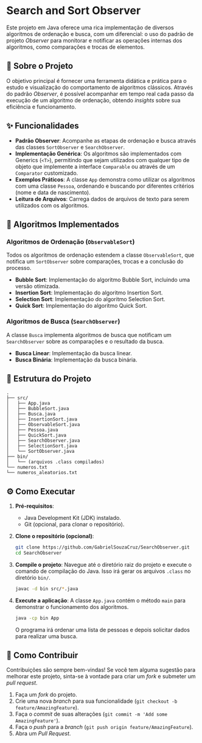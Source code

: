 # Search and Sort Observer

Este projeto em Java oferece uma rica implementação de diversos algoritmos de ordenação e busca, com um diferencial: o uso do padrão de projeto *Observer* para monitorar e notificar as operações internas dos algoritmos, como comparações e trocas de elementos.

## 📝 Sobre o Projeto

O objetivo principal é fornecer uma ferramenta didática e prática para o estudo e visualização do comportamento de algoritmos clássicos. Através do padrão *Observer*, é possível acompanhar em tempo real cada passo da execução de um algoritmo de ordenação, obtendo *insights* sobre sua eficiência e funcionamento.

## ✨ Funcionalidades

  * **Padrão Observer**: Acompanhe as etapas de ordenação e busca através das classes `SortObserver` e `SearchObserver`.
  * **Implementação Genérica**: Os algoritmos são implementados com Generics (`<T>`), permitindo que sejam utilizados com qualquer tipo de objeto que implemente a interface `Comparable` ou através de um `Comparator` customizado.
  * **Exemplos Práticos**: A classe `App` demonstra como utilizar os algoritmos com uma classe `Pessoa`, ordenando e buscando por diferentes critérios (nome e data de nascimento).
  * **Leitura de Arquivos**: Carrega dados de arquivos de texto para serem utilizados com os algoritmos.

## 🚀 Algoritmos Implementados

### Algoritmos de Ordenação (`ObservableSort`)

Todos os algoritmos de ordenação estendem a classe `ObservableSort`, que notifica um `SortObserver` sobre comparações, trocas e a conclusão do processo.

  * **Bubble Sort**: Implementação do algoritmo Bubble Sort, incluindo uma versão otimizada.
  * **Insertion Sort**: Implementação do algoritmo Insertion Sort.
  * **Selection Sort**: Implementação do algoritmo Selection Sort.
  * **Quick Sort**: Implementação do algoritmo Quick Sort.

### Algoritmos de Busca (`SearchObserver`)

A classe `Busca` implementa algoritmos de busca que notificam um `SearchObserver` sobre as comparações e o resultado da busca.

  * **Busca Linear**: Implementação da busca linear.
  * **Busca Binária**: Implementação da busca binária.

## 📂 Estrutura do Projeto

```
.
├── src/
│   ├── App.java
│   ├── BubbleSort.java
│   ├── Busca.java
│   ├── InsertionSort.java
│   ├── ObservableSort.java
│   ├── Pessoa.java
│   ├── QuickSort.java
│   ├── SearchObserver.java
│   ├── SelectionSort.java
│   └── SortObserver.java
├── bin/
│   └── (arquivos .class compilados)
└── numeros.txt
└── numeros_aleatorios.txt
```

## ⚙️ Como Executar

1.  **Pré-requisitos**:

      * Java Development Kit (JDK) instalado.
      * Git (opcional, para clonar o repositório).

2.  **Clone o repositório (opcional)**:

    ```bash
    git clone https://github.com/GabrielSouzaCruz/SearchObserver.git
    cd SearchObserver
    ```

3.  **Compile o projeto**:
    Navegue até o diretório raiz do projeto e execute o comando de compilação do Java. Isso irá gerar os arquivos `.class` no diretório `bin/`.

    ```bash
    javac -d bin src/*.java
    ```

4.  **Execute a aplicação**:
    A classe `App.java` contém o método `main` para demonstrar o funcionamento dos algoritmos.

    ```bash
    java -cp bin App
    ```

    O programa irá ordenar uma lista de pessoas e depois solicitar dados para realizar uma busca.

## 🤝 Como Contribuir

Contribuições são sempre bem-vindas\! Se você tem alguma sugestão para melhorar este projeto, sinta-se à vontade para criar um *fork* e submeter um *pull request*.

1.  Faça um *fork* do projeto.
2.  Crie uma nova *branch* para sua funcionalidade (`git checkout -b feature/AmazingFeature`).
3.  Faça o *commit* de suas alterações (`git commit -m 'Add some AmazingFeature'`).
4.  Faça o *push* para a *branch* (`git push origin feature/AmazingFeature`).
5.  Abra um *Pull Request*.
